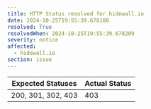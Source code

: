 ```yaml
---
title: HTTP Status resolved for hidewall.io
date: 2024-10-25T19:55:39.678188
resolved: True
resolvedWhen: 2024-10-25T19:55:39.678209
severity: notice
affected:
  - hidewall.io
section: issue
---
```


| Expected Statuses | Actual Status  |
|-------------------|----------------|
| 200, 301, 302, 403 | 403 |

